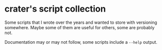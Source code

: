 # crater's script collection

Some scripts that I wrote over the years and wanted to store with versioning
somewhere. Maybe some of them are useful for others, some are probably not.

Documentation may or may not follow, some scripts include a `--help` output.
